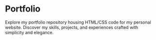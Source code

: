 # Portfolio
Explore my portfolio repository housing HTML/CSS code for my personal website. Discover my skills, projects, and experiences crafted with simplicity and elegance.
